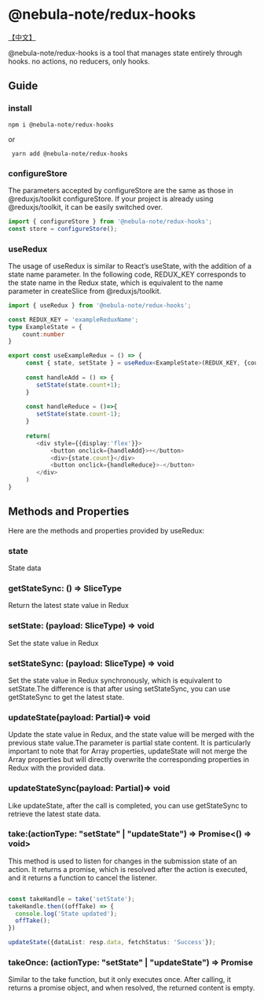 # @nebula-note/redux-hooks

[【中文】](./README_CN.md)

@nebula-note/redux-hooks is a tool that manages state entirely through hooks. no actions, no reducers, only hooks.

## Guide

### install

``` 
npm i @nebula-note/redux-hooks 
```

or

```
 yarn add @nebula-note/redux-hooks
 ```

### configureStore

The parameters accepted by configureStore are the same as those in @reduxjs/toolkit configureStore. If your project is
already using @reduxjs/toolkit, it can be easily switched over.

``` typescript
import { configureStore } from '@nebula-note/redux-hooks';
const store = configureStore();
```

### useRedux

The usage of useRedux is similar to React’s useState, with the addition of a state name parameter. In the following
code, REDUX_KEY corresponds to the state name in the Redux state, which is equivalent to the name parameter in
createSlice from @reduxjs/toolkit.

``` typescript
import { useRedux } from '@nebula-note/redux-hooks';

const REDUX_KEY = 'exampleReduxName';
type ExampleState = {
    count:number
}

export const useExampleRedux = () => {
     const { state, setState } = useRedux<ExampleState>(REDUX_KEY, {count:0});
     
     const handleAdd = () => {
        setState(state.count+1);
     }
     
     const handleReduce = ()=>{
        setState(state.count-1);
     }
        
     return(
        <div style={{display:'flex'}}>
            <button onclick={handleAdd}>+</button>
            <div>{state.count}</div>
            <button onclick={handleReduce}>-</button>
        </div>
     )
}

```

## Methods and Properties

Here are the methods and properties provided by useRedux:

### state

State data

### getStateSync: () => SliceType

Return the latest state value in Redux

### setState: (payload: SliceType) => void

Set the state value in Redux

### setStateSync: (payload: SliceType) => void

Set the state value in Redux synchronously, which is equivalent to setState.The difference is that after using
setStateSync, you can use getStateSync to get the latest state.

### updateState(payload: Partial<SliceType>)=> void

Update the state value in Redux, and the state value will be merged with the previous state value.The parameter is
partial state content. It is particularly important to note that for Array properties, updateState will not merge the
Array properties but will directly overwrite the corresponding properties in Redux with the provided data.

### updateStateSync(payload: Partial<SliceType>)=> void

Like updateState, after the call is completed, you can use getStateSync to retrieve the latest state
data.

### take:(actionType: "setState" | "updateState") => Promise<() => void>

This method is used to listen for changes in the submission state of an action. It returns a promise, which is
resolved after the action is executed, and it returns a function to cancel the listener.

```typescript

const takeHandle = take('setState');
takeHandle.then((offTake) => {
  console.log('State updated');
  offTake();
})

updateState({dataList: resp.data, fetchStatus: 'Success'});

```

### takeOnce: (actionType: "setState" | "updateState") => Promise<void>

Similar to the take function, but it only executes once. After calling, it returns a promise object, and
when resolved, the returned content is empty.


